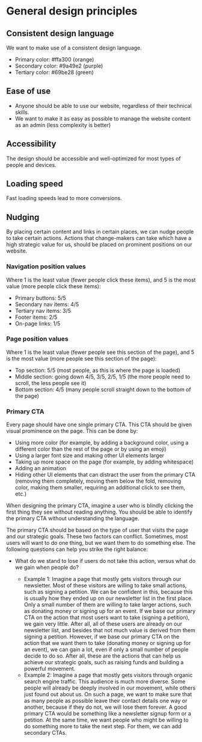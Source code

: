 # General design principles

## Consistent design language

We want to make use of a consistent design language.

- Primary color: #ffa300 (orange)
- Secondary color: #9a49e2 (purple)
- Tertiary color: #69be28 (green)

## Ease of use

- Anyone should be able to use our website, regardless of their technical skills.
- We want to make it as easy as possible to manage the website content as an admin (less complexity is better)

## Accessibility

The design should be accessible and well-optimized for most types of people and devices.

## Loading speed

Fast loading speeds lead to more conversions.

## Nudging

By placing certain content and links in certain places, we can nudge people to take certain actions. Actions that change-makers can take which have a high strategic value for us, should be placed on prominent positions on our website.

### Navigation position values

Where 1 is the least value (fewer people click these items), and 5 is the most value (more people click these items):

- Primary buttons: 5/5
- Secondary nav items: 4/5
- Tertiary nav items: 3/5
- Footer items: 2/5
- On-page links: 1/5

### Page position values

Where 1 is the least value (fewer people see this section of the page), and 5 is the most value (more people see this section of the page):

- Top section: 5/5 (most people, as this is where the page is loaded)
- Middle section: going down 4/5, 3/5, 2/5, 1/5 (the more people need to scroll, the less people see it)
- Bottom section: 4/5 (many people scroll straight down to the bottom of the page)

### Primary CTA

Every page should have one single primary CTA. This CTA should be given visual prominence on the page. This can be done by:

- Using more color (for example, by adding a background color, using a different color than the rest of the page or by using an emoji)
- Using a larger font size and making other UI elements larger
- Taking up more space on the page (for example, by adding whitespace)
- Adding an animation
- Hiding other UI elements that can distract the user from the primary CTA (removing them completely, moving them below the fold, removing color, making them smaller, requiring an additional click to see them, etc.)

When designing the primary CTA, imagine a user who is blindly clicking the first thing they see without reading anything. You should be able to identify the primary CTA without understanding the language.

The primary CTA should be based on the type of user that visits the page and our strategic goals. These two factors can conflict. Sometimes, most users will want to do one thing, but we want them to do something else. The following questions can help you strike the right balance:

- What do we stand to lose if users do not take this action, versus what do we gain when people do?

  - Example 1: Imagine a page that mostly gets visitors through our newsletter. Most of these visitors are willing to take small actions, such as signing a petition. We can be confident in this, because this is usually how they ended up on our newsletter list in the first place. Only a small number of them are willing to take larger actions, such as donating money or signing up for an event. If we base our primary CTA on the action that most users want to take (signing a petition), we gain very little. After all, all of these users are already on our newsletter list, and besides that not much value is derived from them signing a petition. However, if we base our primary CTA on the action that we want them to take (donating money or signing up for an event), we can gain a lot, even if only a small number of people decide to do so. After all, these are the actions that can help us achieve our strategic goals, such as raising funds and building a powerful movement.
  - Example 2: Imagine a page that mostly gets visitors through organic search engine traffic. This audience is much more diverse. Some people will already be deeply involved in our movement, while others just found out about us. On such a page, we want to make sure that as many people as possible leave their contact details one way or another, because if they do not, we will lose them forever. A good primary CTA would be something like a newsletter signup form or a petition. At the same time, we want people who might be willing to do something more to take the next step. For them, we can add secondary CTAs.
